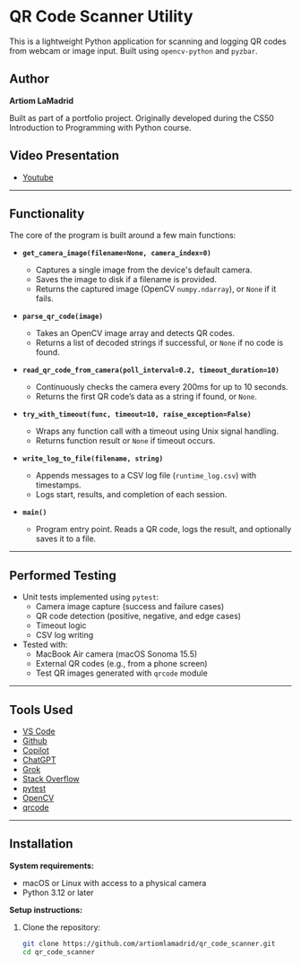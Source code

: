 # QR Code Scanner Utility

This is a lightweight Python application for scanning and logging QR codes from webcam or image input. Built using `opencv-python` and `pyzbar`.

## Author

**Artiom LaMadrid**

Built as part of a portfolio project. Originally developed during the CS50 Introduction to Programming with Python course.

## Video Presentation

 - [Youtube](https://youtu.be/TJX8A9Ygkk8)

---

## Functionality

The core of the program is built around a few main functions:

- **`get_camera_image(filename=None, camera_index=0)`**
  - Captures a single image from the device's default camera.
  - Saves the image to disk if a filename is provided.
  - Returns the captured image (OpenCV `numpy.ndarray`), or `None` if it fails.

- **`parse_qr_code(image)`**
  - Takes an OpenCV image array and detects QR codes.
  - Returns a list of decoded strings if successful, or `None` if no code is found.

- **`read_qr_code_from_camera(poll_interval=0.2, timeout_duration=10)`**
  - Continuously checks the camera every 200ms for up to 10 seconds.
  - Returns the first QR code’s data as a string if found, or `None`.

- **`try_with_timeout(func, timeout=10, raise_exception=False)`**
  - Wraps any function call with a timeout using Unix signal handling.
  - Returns function result or `None` if timeout occurs.

- **`write_log_to_file(filename, string)`**
  - Appends messages to a CSV log file (`runtime_log.csv`) with timestamps.
  - Logs start, results, and completion of each session.

- **`main()`**
  - Program entry point. Reads a QR code, logs the result, and optionally saves it to a file.

---

## Performed Testing

- Unit tests implemented using `pytest`:
  - Camera image capture (success and failure cases)
  - QR code detection (positive, negative, and edge cases)
  - Timeout logic
  - CSV log writing
- Tested with:
  - MacBook Air camera (macOS Sonoma 15.5)
  - External QR codes (e.g., from a phone screen)
  - Test QR images generated with `qrcode` module

---

## Tools Used

- [VS Code](https://code.visualstudio.com/)
- [Github](https://github.com)
- [Copilot](https://github.com/features/copilot)
- [ChatGPT](https://chat.openai.com/)
- [Grok](https://x.ai/)
- [Stack Overflow](https://stackoverflow.com/)
- [pytest](https://docs.pytest.org/)
- [OpenCV](https://opencv.org/)
- [qrcode](https://pypi.org/project/qrcode/)

---

## Installation

**System requirements:**

- macOS or Linux with access to a physical camera
- Python 3.12 or later

**Setup instructions:**

1. Clone the repository:
   ```bash
   git clone https://github.com/artiomlamadrid/qr_code_scanner.git
   cd qr_code_scanner